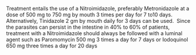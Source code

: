 Treatment entails the use of a Nitroimidazole, preferably Metronidazole at a dose of 500 mg to 750 mg by mouth 3 times per day for 7 to10 days. Alternatively, Tinidazole 2 gm by mouth daily for 3 days can be used.  Since the parasites can persist in the intestine in 40% to 60% of patients, treatment with a Nitroimidazole should always be followed with a luminal agent such as Paromomycin 500 mg 3 times a day for 7 days or Iodoquinol  650 mg three times a day for 20 days
